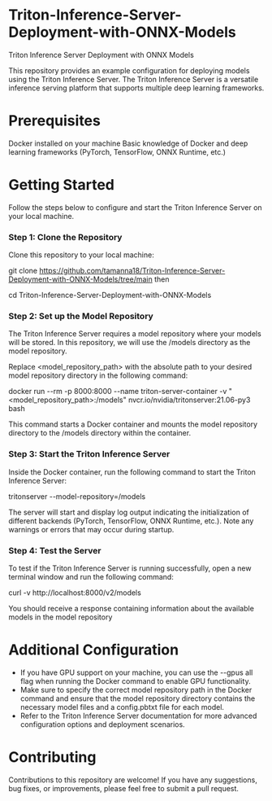 # Triton-Inference-Server-Deployment-with-ONNX-Models
Triton Inference Server Deployment with ONNX Models

This repository provides an example configuration for deploying models using the Triton Inference Server. The Triton Inference Server is a versatile inference serving platform that supports multiple deep learning frameworks.

# Prerequisites
Docker installed on your machine
Basic knowledge of Docker and deep learning frameworks (PyTorch, TensorFlow, ONNX Runtime, etc.)

# Getting Started
Follow the steps below to configure and start the Triton Inference Server on your local machine.


### Step 1: Clone the Repository
Clone this repository to your local machine:

git clone https://github.com/tamanna18/Triton-Inference-Server-Deployment-with-ONNX-Models/tree/main
then

cd Triton-Inference-Server-Deployment-with-ONNX-Models 

### Step 2: Set up the Model Repository
The Triton Inference Server requires a model repository where your models will be stored. In this repository, we will use the /models directory as the model repository.

Replace <model_repository_path> with the absolute path to your desired model repository directory in the following command:

docker run --rm -p 8000:8000 --name triton-server-container -v "<model_repository_path>:/models" nvcr.io/nvidia/tritonserver:21.06-py3 bash


This command starts a Docker container and mounts the model repository directory to the /models directory within the container.


### Step 3: Start the Triton Inference Server
Inside the Docker container, run the following command to start the Triton Inference Server:

tritonserver --model-repository=/models

The server will start and display log output indicating the initialization of different backends (PyTorch, TensorFlow, ONNX Runtime, etc.). Note any warnings or errors that may occur during startup.


### Step 4: Test the Server
To test if the Triton Inference Server is running successfully, open a new terminal window and run the following command:

curl -v http://localhost:8000/v2/models

You should receive a response containing information about the available models in the model repository

# Additional Configuration
* If you have GPU support on your machine, you can use the --gpus all flag when running the Docker command to enable GPU functionality.
* Make sure to specify the correct model repository path in the Docker command and ensure that the model repository directory contains the necessary model files and a config.pbtxt file for each model.
* Refer to the Triton Inference Server documentation for more advanced configuration options and deployment scenarios.


# Contributing
Contributions to this repository are welcome! If you have any suggestions, bug fixes, or improvements, please feel free to submit a pull request.



